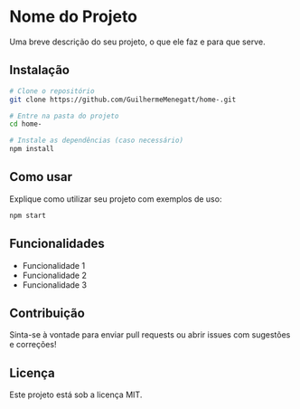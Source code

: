# Nome do Projeto

Uma breve descrição do seu projeto, o que ele faz e para que serve.

## Instalação

```bash
# Clone o repositório
git clone https://github.com/GuilhermeMenegatt/home-.git

# Entre na pasta do projeto
cd home-

# Instale as dependências (caso necessário)
npm install
```

## Como usar

Explique como utilizar seu projeto com exemplos de uso:

```bash
npm start
```

## Funcionalidades

- Funcionalidade 1
- Funcionalidade 2
- Funcionalidade 3

## Contribuição

Sinta-se à vontade para enviar pull requests ou abrir issues com sugestões e correções!

## Licença

Este projeto está sob a licença MIT.
